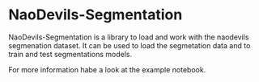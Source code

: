 # NaoDevils-Segmentation

NaoDevils-Segmentation is a library to load and work with the naodevils segmenation dataset. It can be used to load the segmetation data and to train and test segmentations models.

For more information habe a look at the example notebook.
